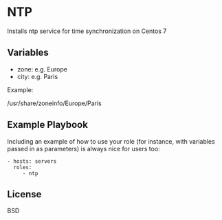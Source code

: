 NTP
=========

Installs ntp service for time synchronization on Centos 7

Variables
---------

- zone: e.g. Europe
- city: e.g. Paris

Example:

/usr/share/zoneinfo/Europe/Paris


Example Playbook
----------------

Including an example of how to use your role (for instance, with variables passed in as parameters) is always nice for users too:

    - hosts: servers
      roles:
         - ntp

License
-------

BSD
